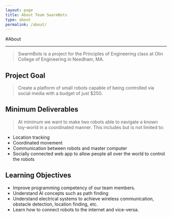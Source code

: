```yaml
---
layout: page
title: About Team SwarmBots
type: about
permalink: /about/
---
```


#About
- - -

> SwarmBots is a project for the Principles of Engineering class at Olin College of Engineering in Needham, MA. 

## Project Goal
> Create a platform of small robots capable of being controlled via social media with a budget of just $250.

## Minimum Deliverables
> At minimum we want to make two robots able to navigate a known toy-world in a coordinated manner. This includes but is not limited to:
* Location tracking
* Coordinated movement
* Communication between robots and master computer
* Socially connected web app to allow people all over the world to control the robots

## Learning Objectives
* Improve programming competency of our team members.
* Understand AI concepts such as path finding
* Understand electrical systems to achieve wireless communication, obstacle detection, location finding, etc.
* Learn how to connect robots to the internet and vice-versa.
